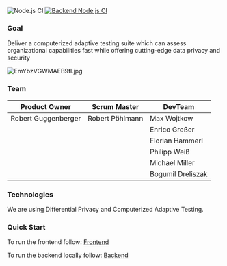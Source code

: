 ![Node.js CI](https://github.com/SATOCA/SATOCA/workflows/Node.js%20CI/badge.svg)
[![Backend Node.js CI](https://github.com/SATOCA/SATOCA/actions/workflows/backend-ci.yml/badge.svg)](https://github.com/SATOCA/SATOCA/actions/workflows/backend-ci.yml)

### Goal
Deliver a computerized adaptive testing suite which can assess organizational capabilities fast while offering cutting-edge data privacy and security

![EmYbzVGWMAEB9tl.jpg](https://dev.azure.com/guggenbergerro81934/071f7f30-0109-410e-ad49-101482642024/_apis/git/repositories/4d342ed3-b9d5-47e9-acba-02c1da50f9f2/Items?path=%2F.attachments%2FEmYbzVGWMAEB9tl-89b8bbe6-fc9c-4a33-80c5-ef885c544924.jpg&download=false&resolveLfs=true&%24format=octetStream&api-version=5.0-preview.1&sanitize=true&versionDescriptor.version=wikiMaster)


### Team
|Product Owner  | Scrum Master  | DevTeam |
|--|--|--|
|Robert Guggenberger  | Robert Pöhlmann | Max Wojtkow  |
||  | Enrico Greßer  |
|  |  | Florian Hammerl |
|  |  | Philipp Weiß |
|  |  |  Michael Miller |
|  |  | Bogumil Dreliszak |
### Technologies

We are using Differential Privacy and Computerized Adaptive Testing.

### Quick Start 
To run the frontend follow:
[Frontend](Backend/HowToBackend.md)

To run the backend locally follow:
[Backend](Frontend/HowToFrontend.md)
